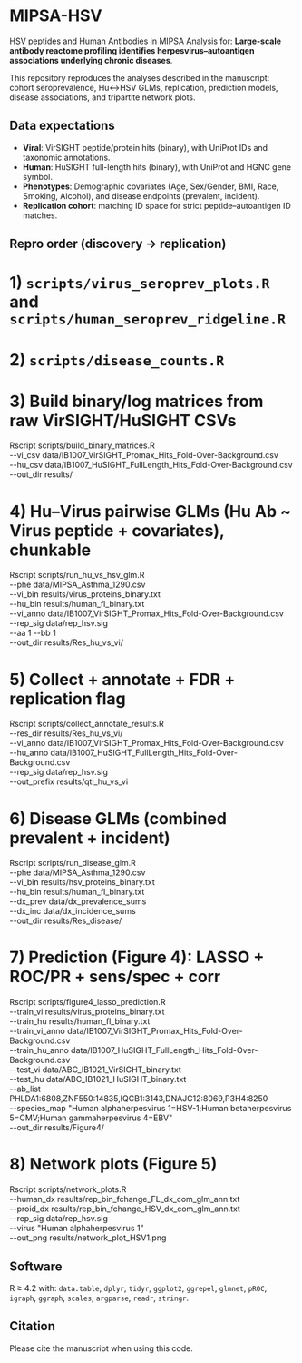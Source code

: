 # MIPSA-HSV

HSV peptides and Human Antibodies in MIPSA
Analysis for: **Large-scale antibody reactome profiling identifies herpesvirus–autoantigen associations underlying chronic diseases**.

This repository reproduces the analyses described in the manuscript: cohort seroprevalence, Hu↔HSV GLMs, replication, prediction models, disease associations, and tripartite network plots.

## Data expectations
- **Viral**: VirSIGHT peptide/protein hits (binary), with UniProt IDs and taxonomic annotations.
- **Human**: HuSIGHT full-length hits (binary), with UniProt and HGNC gene symbol.
- **Phenotypes**: Demographic covariates (Age, Sex/Gender, BMI, Race, Smoking, Alcohol), and disease endpoints (prevalent, incident).
- **Replication cohort**: matching ID space for strict peptide–autoantigen ID matches.

## Repro order (discovery → replication)
# 1) `scripts/virus_seroprev_plots.R` and `scripts/human_seroprev_ridgeline.R`
# 2) `scripts/disease_counts.R`

# 3) Build binary/log matrices from raw VirSIGHT/HuSIGHT CSVs
Rscript scripts/build_binary_matrices.R \
  --vi_csv data/IB1007_VirSIGHT_Promax_Hits_Fold-Over-Background.csv \
  --hu_csv data/IB1007_HuSIGHT_FullLength_Hits_Fold-Over-Background.csv \
  --out_dir results/
   
# 4) Hu–Virus pairwise GLMs (Hu Ab ~ Virus peptide + covariates), chunkable
Rscript scripts/run_hu_vs_hsv_glm.R \
  --phe data/MIPSA_Asthma_1290.csv \
  --vi_bin results/virus_proteins_binary.txt \
  --hu_bin results/human_fl_binary.txt \
  --vi_anno data/IB1007_VirSIGHT_Promax_Hits_Fold-Over-Background.csv \
  --rep_sig data/rep_hsv.sig \
  --aa 1 --bb 1 \
  --out_dir results/Res_hu_vs_vi/
   
# 5) Collect + annotate + FDR + replication flag
Rscript scripts/collect_annotate_results.R \
  --res_dir results/Res_hu_vs_vi/ \
  --vi_anno data/IB1007_VirSIGHT_Promax_Hits_Fold-Over-Background.csv \
  --hu_anno data/IB1007_HuSIGHT_FullLength_Hits_Fold-Over-Background.csv \
  --rep_sig data/rep_hsv.sig \
  --out_prefix results/qtl_hu_vs_vi

# 6) Disease GLMs (combined prevalent + incident)
Rscript scripts/run_disease_glm.R \
  --phe data/MIPSA_Asthma_1290.csv \
  --vi_bin results/hsv_proteins_binary.txt \
  --hu_bin results/human_fl_binary.txt \
  --dx_prev data/dx_prevalence_sums \
  --dx_inc data/dx_incidence_sums \
  --out_dir results/Res_disease/

# 7) Prediction (Figure 4): LASSO + ROC/PR + sens/spec + corr
Rscript scripts/figure4_lasso_prediction.R \
  --train_vi results/virus_proteins_binary.txt \
  --train_hu results/human_fl_binary.txt \
  --train_vi_anno data/IB1007_VirSIGHT_Promax_Hits_Fold-Over-Background.csv \
  --train_hu_anno data/IB1007_HuSIGHT_FullLength_Hits_Fold-Over-Background.csv \
  --test_vi data/ABC_IB1021_VirSIGHT_binary.txt \
  --test_hu data/ABC_IB1021_HuSIGHT_binary.txt \
  --ab_list PHLDA1:6808,ZNF550:14835,IQCB1:3143,DNAJC12:8069,P3H4:8250 \
  --species_map "Human alphaherpesvirus 1=HSV-1;Human betaherpesvirus 5=CMV;Human gammaherpesvirus 4=EBV" \
  --out_dir results/Figure4/

# 8) Network plots (Figure 5)
Rscript scripts/network_plots.R \
  --human_dx results/rep_bin_fchange_FL_dx_com_glm_ann.txt \
  --proid_dx results/rep_bin_fchange_HSV_dx_com_glm_ann.txt \
  --rep_sig data/rep_hsv.sig \
  --virus "Human alphaherpesvirus 1" \
  --out_png results/network_plot_HSV1.png
   
## Software
R ≥ 4.2 with: `data.table`, `dplyr`, `tidyr`, `ggplot2`, `ggrepel`, `glmnet`, `pROC`, `igraph`, `ggraph`, `scales`, `argparse`, `readr`, `stringr`.

## Citation
Please cite the manuscript when using this code.
